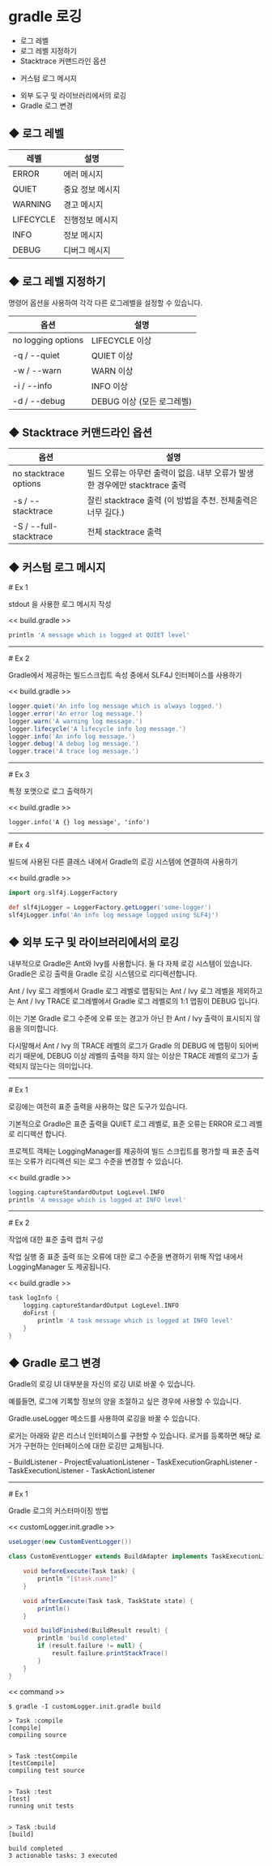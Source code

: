 # gradle 로깅

- ﻿﻿로그 레벨
- ﻿﻿로그 레벨 지정하기
- ﻿﻿Stacktrace 커맨드라인 옵션

*  커스텀 로그 메시지

- ﻿﻿외부 도구 및 라이브러리에서의 로깅
- ﻿﻿Gradle 로그 변경

## ◆ 로그 레벨

| 레벨      | 설명             |
| --------- | ---------------- |
| ERROR     | 에러 메시지      |
| QUIET     | 중요 정보 메시지 |
| WARNING   | 경고 메시지      |
| LIFECYCLE | 진행정보 메시지  |
| INFO      | 정보 메시지      |
| DEBUG     | 디버그 메시지    |

 

 

## ◆ 로그 레벨 지정하기

명령어 옵션을 사용하여 각각 다른 로그레벨을 설정할 수 있습니다.

| 옵션               | 설명                       |
| ------------------ | -------------------------- |
| no logging options | LIFECYCLE 이상             |
| -q / --quiet       | QUIET 이상                 |
| -w / --warn        | WARN 이상                  |
| -i / --info        | INFO 이상                  |
| -d / --debug       | DEBUG 이상 (모든 로그레벨) |

 

 

## ◆ Stacktrace 커맨드라인 옵션

| 옵션                   | 설명                                                         |
| ---------------------- | ------------------------------------------------------------ |
| no stacktrace options  | 빌드 오류는 아무런 출력이 없음. 내부 오류가 발생한 경우에만 stacktrace 출력 |
| -s / --stacktrace      | 잘린 stacktrace 출력 (이 방법을 추천. 전체출력은 너무 길다.) |
| -S / --full-stacktrace | 전체 stacktrace 출력                                         |

 

 

## ◆ 커스텀 로그 메시지

\# Ex 1

stdout 을 사용한 로그 메시지 작성

 

<< build.gradle >>

```groovy
println 'A message which is logged at QUIET level'
```

------

\# Ex 2

Gradle에서 제공하는 빌드스크립트 속성 중에서 SLF4J 인터페이스를 사용하기

 

<< build.gradle >>

```groovy
logger.quiet('An info log message which is always logged.')
logger.error('An error log message.')
logger.warn('A warning log message.')
logger.lifecycle('A lifecycle info log message.')
logger.info('An info log message.')
logger.debug('A debug log message.')
logger.trace('A trace log message.')
```

------

\# Ex 3

특정 포맷으로 로그 출력하기

 

<< build.gradle >>

```
logger.info('A {} log message', 'info')
```

------

\# Ex 4

빌드에 사용된 다른 클래스 내에서 Gradle의 로깅 시스템에 연결하여 사용하기

 

<< build.gradle >>

```groovy
import org.slf4j.LoggerFactory

def slf4jLogger = LoggerFactory.getLogger('some-logger')
slf4jLogger.info('An info log message logged using SLF4j')
```

 

 

## ◆ 외부 도구 및 라이브러리에서의 로깅

내부적으로 Gradle은 Ant와 Ivy를 사용합니다. 둘 다 자체 로깅 시스템이 있습니다. Gradle은 로깅 출력을 Gradle 로깅 시스템으로 리디렉션합니다.

 

Ant / Ivy 로그 레벨에서 Gradle 로그 레벨로 맵핑되는 Ant / Ivy 로그 레벨을 제외하고는 Ant / Ivy TRACE 로그레벨에서 Gradle 로그 레벨로의 1:1 맵핑이 DEBUG 입니다.

이는 기본 Gradle 로그 수준에 오류 또는 경고가 아닌 한 Ant / Ivy 출력이 표시되지 않음을 의미합니다.

 

다시말해서 Ant / Ivy 의 TRACE 레벨의 로그가 Gradle 의 DEBUG 에 맵핑이 되어버리기 때문에, DEBUG 이상 레벨의 출력을 하지 않는 이상은 TRACE 레벨의 로그가 출력되지 않는다는 의미입니다.

------

\# Ex 1

로깅에는 여전히 표준 출력을 사용하는 많은 도구가 있습니다.

기본적으로 Gradle은 표준 출력을 QUIET 로그 레벨로, 표준 오류는 ERROR 로그 레벨로 리디렉션 합니다.

프로젝트 객체는 LoggingManager를 제공하여 빌드 스크립트를 평가할 때 표준 출력 또는 오류가 리디렉션 되는 로그 수준을 변경할 수 있습니다.

 

<< build.gradle >>

```groovy
logging.captureStandardOutput LogLevel.INFO
println 'A message which is logged at INFO level'
```

------

\# Ex 2

작업에 대한 표준 출력 캡처 구성

작업 실행 중 표준 출력 또는 오류에 대한 로그 수준을 변경하기 위해 작업 내에서 LoggingManager 도 제공됩니다.

 

<< build.gradle >>

```groovy
task logInfo {
    logging.captureStandardOutput LogLevel.INFO
    doFirst {
        println 'A task message which is logged at INFO level'
    }
}
```

 

 

## ◆ Gradle 로그 변경

Gradle의 로깅 UI 대부분을 자신의 로깅 UI로 바꿀 수 있습니다.

예를들면, 로그에 기록할 정보의 양을 조절하고 싶은 경우에 사용할 수 있습니다.

Gradle.useLogger 메소드를 사용하여 로깅을 바꿀 수 있습니다.

 

로거는 아래와 같은 리스너 인터페이스를 구현할 수 있습니다. 로거를 등록하면 해당 로거가 구현하는 인터페이스에 대한 로깅만 교체됩니다.

\- BuildListener
\- ProjectEvaluationListener
\- TaskExecutionGraphListener
\- TaskExecutionListener
\- TaskActionListener

------

\# Ex 1

Gradle 로그의 커스터마이징 방법

 

<< customLogger.init.gradle >>

```groovy
useLogger(new CustomEventLogger())

class CustomEventLogger extends BuildAdapter implements TaskExecutionListener {

    void beforeExecute(Task task) {
        println "[$task.name]"
    }

    void afterExecute(Task task, TaskState state) {
        println()
    }

    void buildFinished(BuildResult result) {
        println 'build completed'
        if (result.failure != null) {
            result.failure.printStackTrace()
        }
    }
}
```

 

<< command >>

```
$ gradle -I customLogger.init.gradle build

> Task :compile
[compile]
compiling source


> Task :testCompile
[testCompile]
compiling test source


> Task :test
[test]
running unit tests


> Task :build
[build]

build completed
3 actionable tasks: 3 executed
```